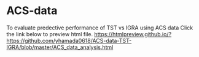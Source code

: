 # ACS-data
 
To evaluate predective performance of TST vs IGRA using ACS data
Click the link below to preview html file.
https://htmlpreview.github.io/?https://github.com/yhamada0618/ACS-data-TST-IGRA/blob/master/ACS_data_analysis.html
